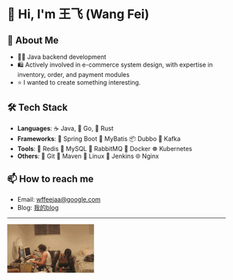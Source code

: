 # 👋 Hi, I'm 王飞 (Wang Fei)

## 🚀 About Me
- 👨‍💻 Java backend development  
- 🛍️ Actively involved in e-commerce system design, with expertise in inventory, order, and payment modules  
- ⭐️ I wanted to create something interesting.

## 🛠️ Tech Stack

- **Languages**: ☕️ Java, 🐹 Go, 🦀 Rust
- **Frameworks**: 🌱 Spring Boot  🐾 MyBatis  📦 Dubbo  📡 Kafka
- **Tools**: 🧠 Redis 🐬 MySQL 🐇 RabbitMQ 🐳 Docker ☸️ Kubernetes
- **Others**: 🧰 Git 🧪 Maven 🐧 Linux 🔧 Jenkins 🌐 Nginx

## 📫 How to reach me

- Email: wffeejaa@google.com
- Blog: [我的blog](https://feejaa.github.io/)

---

<img src="https://github.com/feejaa/feejaa/blob/main/0.gif" width="200"/>
